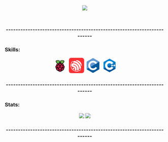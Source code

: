 <div id="badges" height:100px>
<h1 align="center">
<img src="https://github.com/blackcater/blackcater/raw/main/images/Hi.gif" height="32"/></h1>
  <h3 align="center"></br> -----------------------------------------------------------------------</h3>
</div>
<div>
<h3 align = "left">Skills:</h3>
<div  height = "140px" display = "flex" justify-content = "space-between" background = "red" align = "center">
  <img src="raspberrypi.svg"   height = 48px color>
  <img src="espressif.svg" height = 48px margin-left = 10px>
  <img src="c.svg"  height = 48px margin-left = 10px>
  <img src="cplusplus.svg"  height = 48px margin-left = 10px>
  <h3 align="center">  ----------------------------------------------------------------------- </h3>
</div>
<h3 align = "left">Stats:</h3>
  
<div display = "flex" justify-content = "space-between" top = "100px" align = "center">
  
  ![](https://github-profile-summary-cards.vercel.app/api/cards/profile-details?username=assppex&theme=solarized_dark)
  ![](https://github-profile-summary-cards.vercel.app/api/cards/repos-per-language?username=assppex&theme=solarized_dark)
   <h3 align="center">  ----------------------------------------------------------------------- </h3>
</div>
</div>
<!--
**Assppex/Assppex** is a ✨ _special_ ✨ repository because its `README.md` (this file) appears on your GitHub profile.

Here are some ideas to get you started:

- 🔭 I’m currently working on ...
- 🌱 I’m currently learning ...
- 👯 I’m looking to collaborate on ...
- 🤔 I’m looking for help with ...
- 💬 Ask me about ...
- 📫 How to reach me: ...
- 😄 Pronouns: ...
- ⚡ Fun fact: ...
-->
